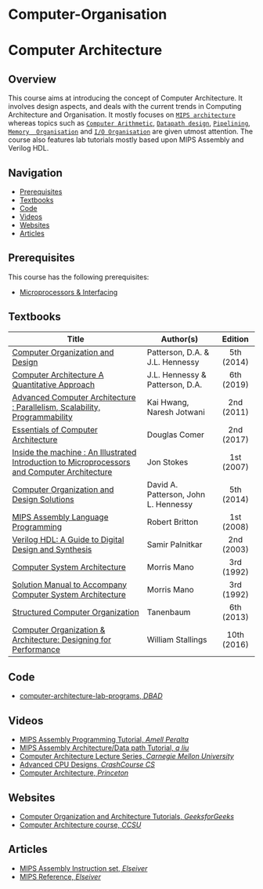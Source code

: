 # Computer-Organisation
# Computer Architecture

## Overview

This course aims at introducing the concept of Computer Architecture. It involves design aspects, and deals with the current trends in Computing Architecture and Organisation. It mostly focuses on [`MIPS architecture`](https://en.wikipedia.org/wiki/MIPS_architecture) whereas topics such as [`Computer Arithmetic`](https://andybargh.com/fixed-and-floating-point-binary/), [`Datapath design`](https://en.m.wikipedia.org/wiki/Datapath), [`Pipelining`](https://en.wikipedia.org/wiki/Instruction_pipelining), [`Memory  Organisation`](https://www.geeksforgeeks.org/cache-memory/) and [`I/O Organisation`](https://www.studytonight.com/computer-architecture/input-output-organisation) are given utmost attention. The course also features lab tutorials mostly based upon MIPS Assembly and Verilog HDL.

## Navigation

*   [Prerequisites](#prerequisites)
*   [Textbooks](#textbooks)
*   [Code](#code)
*   [Videos](#videos)
*   [Websites](#websites)
*   [Articles](#articles)

## Prerequisites

This course has the following prerequisites:

*   [Microprocessors & Interfacing](../CSF241)

## Textbooks

| Title | Author(s) | Edition |
| -------------|-------------|:-----:|
| [Computer Organization and Design](https://drive.google.com/file/d/1OwVqBQkyjW4xvUvrVYyx3zMe5XkRHRlX/view?usp=sharing) | Patterson, D.A. & J.L. Hennessy | 5th (2014) |
| [Computer Architecture A Quantitative Approach](https://drive.google.com/file/d/1i4dY8jOw_lcx5PN69WaskMDTQPHlyEW8/view?usp=sharing)| J.L. Hennessy & Patterson, D.A. | 6th (2019) |
| [Advanced Computer Architecture : Parallelism, Scalability, Programmability](https://drive.google.com/file/d/18K8FrkRIqvOHrOp9PhXEkJUzJbf9APEk/view?usp=sharing)| Kai Hwang, Naresh Jotwani| 2nd (2011) |
| [Essentials of Computer Architecture](https://drive.google.com/file/d/1QkX42TPpzQYs9ddVMT5N_C5REU9HzzeP/view?usp=sharing) | Douglas Comer | 2nd (2017) |
| [Inside the machine : An Illustrated Introduction to Microprocessors and Computer Architecture](https://drive.google.com/file/d/1_Xvj7vijj6chKM6tPglo2Ny_ZItzeDUd/view?usp=sharing) | Jon Stokes | 1st (2007) |
| [Computer Organization and Design Solutions](https://drive.google.com/file/d/1IIsDVOpq5G7OIQZE_DVBm0lNN-AsCX6c/view?usp=sharing) | David A. Patterson, John L. Hennessy | 5th (2014) |
| [MIPS Assembly Language Programming](https://drive.google.com/file/d/14cV0euXsj2bGjfiDUaoyrjV8JSl7moJQ/view?usp=sharing)| Robert Britton | 1st (2008) |
| [Verilog HDL: A Guide to Digital Design and Synthesis](https://drive.google.com/file/d/1Jsir-0wUtU4odRxciu5W4Kj0tD2lauqi/view?usp=sharing) | Samir Palnitkar | 2nd (2003) |
| [Computer System Architecture](https://drive.google.com/open?id=1m7yQj3PseHdS1lb3Shg07fin1qQUVxMB)| Morris Mano | 3rd (1992) | 
| [Solution Manual to Accompany Computer System Architecture](https://drive.google.com/open?id=1t11HHEnuweWS2-kjUXje2j27Qy7bFKYf)| Morris Mano | 3rd (1992) | 
| [Structured Computer Organization](https://drive.google.com/open?id=1fVYBSMM0VX-cqI6R1-ZzIGtB61kEXwEd)| Tanenbaum | 6th (2013) |
| [Computer Organization & Architecture: Designing for Performance](https://drive.google.com/open?id=1orxlxMBif_dfWc2rdwIVfNYi2AzTRNjG)| William Stallings | 10th (2016) |


## Code

*	[computer-architecture-lab-programs, *DBAD*](https://github.com/dontbeadouche/computer-architecture-lab-programs)

## Videos

*	[MIPS Assembly Programming Tutorial, *Amell Peralta*](https://www.youtube.com/playlist?list=PL5b07qlmA3P6zUdDf-o97ddfpvPFuNa5A)
*	[MIPS Assembly Architecture/Data path Tutorial, *q liu*](https://www.youtube.com/playlist?list=PLPXsMt57rLthe1kihStAdRgGdj3IZ7WHe)
* 	[Computer Architecture Lecture Series, *Carnegie Mellon University*](https://www.youtube.com/watch?v=zLP_X4wyHbY&list=PL5PHm2jkkXmi5CxxI7b3JCL1TWybTDtKq) 
* 	[Advanced CPU Designs, *CrashCourse CS*](https://www.youtube.com/watch?v=rtAlC5J1U40)
* 	[Computer Architecture, *Princeton*](https://www.coursera.org/learn/comparch)

## Websites

*	[Computer Organization and Architecture Tutorials, *GeeksforGeeks*](https://www.geeksforgeeks.org/computer-organization-and-architecture-tutorials/)
*	[Computer Architecture course, *CCSU*](https://cs.ccsu.edu/~markov/ccsu_courses/385Syllabus.html)


## Articles

*	[MIPS Assembly Instruction set, *Elseiver*](https://drive.google.com/file/d/1BALeU_H4ljlzb37aLAAIvElQhalvnVde/view?usp=sharing)
*	[MIPS Reference, *Elseiver*](https://drive.google.com/file/d/1sBjUZfIpwE-Z5DnzeA-lADrYW0SUd3sh/view?usp=sharing)
